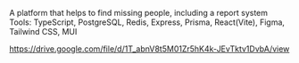 A platform that helps to find missing people, including a report system
Tools: TypeScript, PostgreSQL, Redis, Express, Prisma, React(Vite),
Figma, Tailwind CSS, MUI

https://drive.google.com/file/d/1T_abnV8t5M01Zr5hK4k-JEvTktv1DvbA/view

